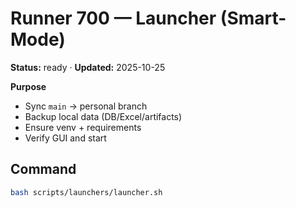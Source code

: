 # Runner 700 — Launcher (Smart-Mode)

**Status:** ready · **Updated:** 2025-10-25

**Purpose**
- Sync `main` → personal branch
- Backup local data (DB/Excel/artifacts)
- Ensure venv + requirements
- Verify GUI and start

## Command
```bash
bash scripts/launchers/launcher.sh
```
